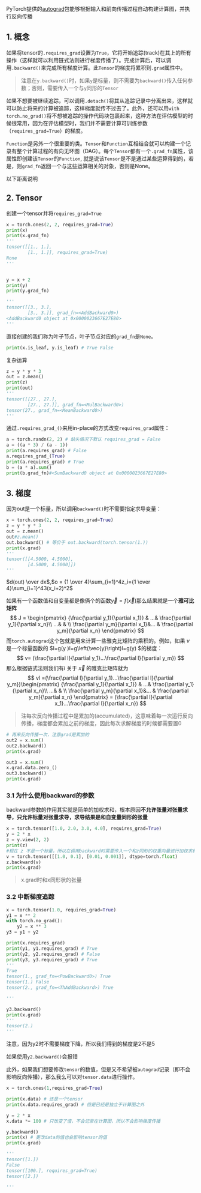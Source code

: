 PyTorch提供的[autograd](https://pytorch.org/docs/stable/autograd.html)包能够根据输入和前向传播过程自动构建计算图，并执行反向传播

## 1. 概念

如果将tensor的`.requires_grad`设置为`True`，它将开始追踪(track)在其上的所有操作（这样就可以利用链式法则进行梯度传播了）。完成计算后，可以调用`.backward()`来完成所有梯度计算。此`Tensor`的梯度将累积到`.grad`属性中。

> 注意在`y.backward()`时，如果`y`是标量，则不需要为`backward()`传入任何参数；否则，需要传入一个与`y`同形的`Tensor`

如果不想要被继续追踪，可以调用`.detach()`将其从追踪记录中分离出来，这样就可以防止将来的计算被追踪，这样梯度就传不过去了。此外，还可以用`with torch.no_grad()`将不想被追踪的操作代码块包裹起来，这种方法在评估模型的时候很常用，因为在评估模型时，我们并不需要计算可训练参数（`requires_grad=True`）的梯度。

`Function`是另外一个很重要的类。`Tensor`和`Function`互相结合就可以构建一个记录有整个计算过程的有向无环图（DAG）。每个`Tensor`都有一个`.grad_fn`属性，该属性即创建该`Tensor`的`Function`, 就是说该`Tensor`是不是通过某些运算得到的，若是，则`grad_fn`返回一个与这些运算相关的对象，否则是None。

以下距离说明

## 2. Tensor

创建一个tensor并将`requires_grad=True`

```python
x = torch.ones(2, 2, requires_grad=True)
print(x)
print(x.grad_fn)
'''
tensor([[1., 1.],
        [1., 1.]], requires_grad=True)
None
'''


y = x + 2
print(y)
print(y.grad_fn)

'''
tensor([[3., 3.],
        [3., 3.]], grad_fn=<AddBackward0>)
<AddBackward0 object at 0x0000023667E27E80>
'''
```

直接创建的我们称为叶子节点，叶子节点对应的`grad_fn`是`None`。

```python
print(x.is_leaf, y.is_leaf) # True False
```

复杂运算

```python
z = y * y * 3
out = z.mean()
print(z)
print(out)
'''
tensor([[27., 27.],
        [27., 27.]], grad_fn=<MulBackward0>)
tensor(27., grad_fn=<MeanBackward0>)
'''
```

通过`.requires_grad_()`来用in-place的方式改变`requires_grad`属性：

```python
a = torch.randn(2, 2) # 缺失情况下默认 requires_grad = False
a = ((a * 3) / (a - 1))
print(a.requires_grad) # False
a.requires_grad_(True)
print(a.requires_grad) # True
b = (a * a).sum()
print(b.grad_fn)#<SumBackward0 object at 0x0000023667E27E80>
```

## 3. 梯度

因为out是一个标量，所以调用`backward()`时不需要指定求导变量：

```python
x = torch.ones(2, 2, requires_grad=True)
z = y * y * 3
out = z.mean()
out#z.mean()
out.backward() # 等价于 out.backward(torch.tensor(1.))
print(x.grad)
'''
tensor([[4.5000, 4.5000],
        [4.5000, 4.5000]])
'''
```

$d(out) \over dx$,$o = {1 \over 4}\sum_{i=1}^4z_i={1 \over 4}\sum_{i=1}^43(x_i+2)^2$

如果有一个函数值和自变量都是像俩个的函数$\vec{y}=f(\vec{x})$那么结果就是一个**雅可比矩阵**
$$
J = \begin{pmatrix}
{\frac{\partial y_1}{\partial x_1}} &  ...& \frac{\partial y_1}{\partial x_n}\\ 
 ...&  & \\ 
 \frac{\partial y_m}{\partial x_1}&...  & \frac{\partial y_m}{\partial x_n}
\end{pmatrix}
$$
而`torch.autograd`这个包就是用来计算一些雅克比矩阵的乘积的。例如，如果 $v$ 是一个标量函数的 $l=g(y )l=g\left(\vec{y}\right)l=g(y) $的梯度：
$$
v= (\frac{\partial l}{\partial y_1}...\frac{\partial l}{\partial y_m})
$$
那么根据链式法则我们有$l$ 关于 $\vec{x}$ 的雅克比矩阵就为
$$
vl =(\frac{\partial l}{\partial y_1}...\frac{\partial l}{\partial y_m})\begin{pmatrix}
{\frac{\partial y_1}{\partial x_1}} &  ...& \frac{\partial y_1}{\partial x_n}\\ 
 ...&  & \\ 
 \frac{\partial y_m}{\partial x_1}&...  & \frac{\partial y_m}{\partial x_n}
\end{pmatrix} = (\frac{\partial l}{\partial x_1}...\frac{\partial l}{\partial x_n})
$$

> 注每次反向传播过程中是累加的(accumulated)，这意味着每一次运行反向传播，梯度都会累加之前的梯度，因此每次求解梯度的时候都需要置0

```python
# 再来反向传播一次，注意grad是累加的
out2 = x.sum()
out2.backward()
print(x.grad)

out3 = x.sum()
x.grad.data.zero_()
out3.backward()
print(x.grad)
```

### 3.1 为什么使用backward的参数

backward参数的作用其实就是简单的加权求和，根本原因**不允许张量对张量求导，只允许标量对张量求导，求导结果是和自变量同形的张量**

```python
x = torch.tensor([1.0, 2.0, 3.0, 4.0], requires_grad=True)
y = 2 * x
z = y.view(2, 2)
print(z)
#现在 z 不是一个标量，所以在调用backward时需要传入一个和z同形的权重向量进行加权求和得到一个标量
v = torch.tensor([[1.0, 0.1], [0.01, 0.001]], dtype=torch.float)
z.backward(v)
print(x.grad)
```

> x.grad时和x同形状的张量

### 3.2 中断梯度追踪

```python
x = torch.tensor(1.0, requires_grad=True)
y1 = x ** 2
with torch.no_grad():
    y2 = x ** 3
y3 = y1 + y2

print(x.requires_grad)
print(y1, y1.requires_grad) # True
print(y2, y2.requires_grad) # False
print(y3, y3.requires_grad) # True
'''
True
tensor(1., grad_fn=<PowBackward0>) True
tensor(1.) False
tensor(2., grad_fn=<ThAddBackward>) True

'''

y3.backward()
print(x.grad)
'''
tensor(2.)
'''
```

注意，因为y2时不需要梯度下降，所以我们得到的梯度是2不是5

如果使用`y2.backward()`会报错

此外，如果我们想要修改`tensor`的数值，但是又不希望被`autograd`记录（即不会影响反向传播），那么我么可以对`tensor.data`进行操作。

```python
x = torch.ones(1,requires_grad=True)

print(x.data) # 还是一个tensor
print(x.data.requires_grad) # 但是已经是独立于计算图之外

y = 2 * x
x.data *= 100 # 只改变了值，不会记录在计算图，所以不会影响梯度传播

y.backward()
print(x) # 更改data的值也会影响tensor的值
print(x.grad)

'''
tensor([1.])
False
tensor([100.], requires_grad=True)
tensor([2.])

'''
```

